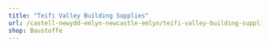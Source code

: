 ```yaml
---
title: "Teifi Valley Building Supplies"
url: /castell-newydd-emlyn-newcastle-emlyn/teifi-valley-building-supplies/
shop: Baustoffe
---
```

